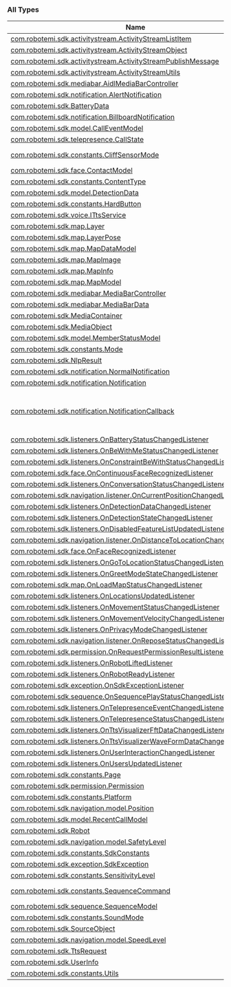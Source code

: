 

### All Types

| Name | Summary |
|---|---|
| [com.robotemi.sdk.activitystream.ActivityStreamListItem](../com.robotemi.sdk.activitystream/-activity-stream-list-item/index.md) |  |
| [com.robotemi.sdk.activitystream.ActivityStreamObject](../com.robotemi.sdk.activitystream/-activity-stream-object/index.md) |  |
| [com.robotemi.sdk.activitystream.ActivityStreamPublishMessage](../com.robotemi.sdk.activitystream/-activity-stream-publish-message/index.md) |  |
| [com.robotemi.sdk.activitystream.ActivityStreamUtils](../com.robotemi.sdk.activitystream/-activity-stream-utils/index.md) |  |
| [com.robotemi.sdk.mediabar.AidlMediaBarController](../com.robotemi.sdk.mediabar/-aidl-media-bar-controller/index.md) |  |
| [com.robotemi.sdk.notification.AlertNotification](../com.robotemi.sdk.notification/-alert-notification/index.md) |  |
| [com.robotemi.sdk.BatteryData](../com.robotemi.sdk/-battery-data/index.md) |  |
| [com.robotemi.sdk.notification.BillboardNotification](../com.robotemi.sdk.notification/-billboard-notification/index.md) |  |
| [com.robotemi.sdk.model.CallEventModel](../com.robotemi.sdk.model/-call-event-model/index.md) |  |
| [com.robotemi.sdk.telepresence.CallState](../com.robotemi.sdk.telepresence/-call-state/index.md) |  |
| [com.robotemi.sdk.constants.CliffSensorMode](../com.robotemi.sdk.constants/-cliff-sensor-mode/index.md) | Mode for cliff sensor, for [com.robotemi.sdk.Robot.cliffSensorMode](../com.robotemi.sdk/-robot/cliff-sensor-mode.md) |
| [com.robotemi.sdk.face.ContactModel](../com.robotemi.sdk.face/-contact-model/index.md) |  |
| [com.robotemi.sdk.constants.ContentType](../com.robotemi.sdk.constants/-content-type/index.md) |  |
| [com.robotemi.sdk.model.DetectionData](../com.robotemi.sdk.model/-detection-data/index.md) |  |
| [com.robotemi.sdk.constants.HardButton](../com.robotemi.sdk.constants/-hard-button/index.md) |  |
| [com.robotemi.sdk.voice.ITtsService](../com.robotemi.sdk.voice/-i-tts-service/index.md) |  |
| [com.robotemi.sdk.map.Layer](../com.robotemi.sdk.map/-layer/index.md) |  |
| [com.robotemi.sdk.map.LayerPose](../com.robotemi.sdk.map/-layer-pose/index.md) |  |
| [com.robotemi.sdk.map.MapDataModel](../com.robotemi.sdk.map/-map-data-model/index.md) |  |
| [com.robotemi.sdk.map.MapImage](../com.robotemi.sdk.map/-map-image/index.md) |  |
| [com.robotemi.sdk.map.MapInfo](../com.robotemi.sdk.map/-map-info/index.md) |  |
| [com.robotemi.sdk.map.MapModel](../com.robotemi.sdk.map/-map-model/index.md) |  |
| [com.robotemi.sdk.mediabar.MediaBarController](../com.robotemi.sdk.mediabar/-media-bar-controller/index.md) |  |
| [com.robotemi.sdk.mediabar.MediaBarData](../com.robotemi.sdk.mediabar/-media-bar-data/index.md) |  |
| [com.robotemi.sdk.MediaContainer](../com.robotemi.sdk/-media-container/index.md) |  |
| [com.robotemi.sdk.MediaObject](../com.robotemi.sdk/-media-object/index.md) |  |
| [com.robotemi.sdk.model.MemberStatusModel](../com.robotemi.sdk.model/-member-status-model/index.md) |  |
| [com.robotemi.sdk.constants.Mode](../com.robotemi.sdk.constants/-mode/index.md) |  |
| [com.robotemi.sdk.NlpResult](../com.robotemi.sdk/-nlp-result/index.md) |  |
| [com.robotemi.sdk.notification.NormalNotification](../com.robotemi.sdk.notification/-normal-notification/index.md) |  |
| [com.robotemi.sdk.notification.Notification](../com.robotemi.sdk.notification/-notification/index.md) |  |
| [com.robotemi.sdk.notification.NotificationCallback](../com.robotemi.sdk.notification/-notification-callback/index.md) | a class representing a notification id and the button number that was pressed used to return information to outside skills that requested showing a notification with button events |
| [com.robotemi.sdk.listeners.OnBatteryStatusChangedListener](../com.robotemi.sdk.listeners/-on-battery-status-changed-listener/index.md) |  |
| [com.robotemi.sdk.listeners.OnBeWithMeStatusChangedListener](../com.robotemi.sdk.listeners/-on-be-with-me-status-changed-listener/index.md) |  |
| [com.robotemi.sdk.listeners.OnConstraintBeWithStatusChangedListener](../com.robotemi.sdk.listeners/-on-constraint-be-with-status-changed-listener/index.md) |  |
| [com.robotemi.sdk.face.OnContinuousFaceRecognizedListener](../com.robotemi.sdk.face/-on-continuous-face-recognized-listener/index.md) |  |
| [com.robotemi.sdk.listeners.OnConversationStatusChangedListener](../com.robotemi.sdk.listeners/-on-conversation-status-changed-listener/index.md) |  |
| [com.robotemi.sdk.navigation.listener.OnCurrentPositionChangedListener](../com.robotemi.sdk.navigation.listener/-on-current-position-changed-listener/index.md) |  |
| [com.robotemi.sdk.listeners.OnDetectionDataChangedListener](../com.robotemi.sdk.listeners/-on-detection-data-changed-listener/index.md) |  |
| [com.robotemi.sdk.listeners.OnDetectionStateChangedListener](../com.robotemi.sdk.listeners/-on-detection-state-changed-listener/index.md) |  |
| [com.robotemi.sdk.listeners.OnDisabledFeatureListUpdatedListener](../com.robotemi.sdk.listeners/-on-disabled-feature-list-updated-listener/index.md) |  |
| [com.robotemi.sdk.navigation.listener.OnDistanceToLocationChangedListener](../com.robotemi.sdk.navigation.listener/-on-distance-to-location-changed-listener/index.md) |  |
| [com.robotemi.sdk.face.OnFaceRecognizedListener](../com.robotemi.sdk.face/-on-face-recognized-listener/index.md) |  |
| [com.robotemi.sdk.listeners.OnGoToLocationStatusChangedListener](../com.robotemi.sdk.listeners/-on-go-to-location-status-changed-listener/index.md) |  |
| [com.robotemi.sdk.listeners.OnGreetModeStateChangedListener](../com.robotemi.sdk.listeners/-on-greet-mode-state-changed-listener/index.md) |  |
| [com.robotemi.sdk.map.OnLoadMapStatusChangedListener](../com.robotemi.sdk.map/-on-load-map-status-changed-listener/index.md) |  |
| [com.robotemi.sdk.listeners.OnLocationsUpdatedListener](../com.robotemi.sdk.listeners/-on-locations-updated-listener/index.md) |  |
| [com.robotemi.sdk.listeners.OnMovementStatusChangedListener](../com.robotemi.sdk.listeners/-on-movement-status-changed-listener/index.md) |  |
| [com.robotemi.sdk.listeners.OnMovementVelocityChangedListener](../com.robotemi.sdk.listeners/-on-movement-velocity-changed-listener/index.md) |  |
| [com.robotemi.sdk.listeners.OnPrivacyModeChangedListener](../com.robotemi.sdk.listeners/-on-privacy-mode-changed-listener/index.md) |  |
| [com.robotemi.sdk.navigation.listener.OnReposeStatusChangedListener](../com.robotemi.sdk.navigation.listener/-on-repose-status-changed-listener/index.md) |  |
| [com.robotemi.sdk.permission.OnRequestPermissionResultListener](../com.robotemi.sdk.permission/-on-request-permission-result-listener/index.md) |  |
| [com.robotemi.sdk.listeners.OnRobotLiftedListener](../com.robotemi.sdk.listeners/-on-robot-lifted-listener/index.md) |  |
| [com.robotemi.sdk.listeners.OnRobotReadyListener](../com.robotemi.sdk.listeners/-on-robot-ready-listener/index.md) |  |
| [com.robotemi.sdk.exception.OnSdkExceptionListener](../com.robotemi.sdk.exception/-on-sdk-exception-listener/index.md) |  |
| [com.robotemi.sdk.sequence.OnSequencePlayStatusChangedListener](../com.robotemi.sdk.sequence/-on-sequence-play-status-changed-listener/index.md) |  |
| [com.robotemi.sdk.listeners.OnTelepresenceEventChangedListener](../com.robotemi.sdk.listeners/-on-telepresence-event-changed-listener/index.md) |  |
| [com.robotemi.sdk.listeners.OnTelepresenceStatusChangedListener](../com.robotemi.sdk.listeners/-on-telepresence-status-changed-listener/index.md) |  |
| [com.robotemi.sdk.listeners.OnTtsVisualizerFftDataChangedListener](../com.robotemi.sdk.listeners/-on-tts-visualizer-fft-data-changed-listener/index.md) |  |
| [com.robotemi.sdk.listeners.OnTtsVisualizerWaveFormDataChangedListener](../com.robotemi.sdk.listeners/-on-tts-visualizer-wave-form-data-changed-listener/index.md) |  |
| [com.robotemi.sdk.listeners.OnUserInteractionChangedListener](../com.robotemi.sdk.listeners/-on-user-interaction-changed-listener/index.md) |  |
| [com.robotemi.sdk.listeners.OnUsersUpdatedListener](../com.robotemi.sdk.listeners/-on-users-updated-listener/index.md) |  |
| [com.robotemi.sdk.constants.Page](../com.robotemi.sdk.constants/-page/index.md) |  |
| [com.robotemi.sdk.permission.Permission](../com.robotemi.sdk.permission/-permission/index.md) | All permissions can be requested for now. |
| [com.robotemi.sdk.constants.Platform](../com.robotemi.sdk.constants/-platform/index.md) |  |
| [com.robotemi.sdk.navigation.model.Position](../com.robotemi.sdk.navigation.model/-position/index.md) |  |
| [com.robotemi.sdk.model.RecentCallModel](../com.robotemi.sdk.model/-recent-call-model/index.md) |  |
| [com.robotemi.sdk.Robot](../com.robotemi.sdk/-robot/index.md) |  |
| [com.robotemi.sdk.navigation.model.SafetyLevel](../com.robotemi.sdk.navigation.model/-safety-level/index.md) |  |
| [com.robotemi.sdk.constants.SdkConstants](../com.robotemi.sdk.constants/-sdk-constants/index.md) |  |
| [com.robotemi.sdk.exception.SdkException](../com.robotemi.sdk.exception/-sdk-exception/index.md) |  |
| [com.robotemi.sdk.constants.SensitivityLevel](../com.robotemi.sdk.constants/-sensitivity-level/index.md) | Sensitivity level. |
| [com.robotemi.sdk.constants.SequenceCommand](../com.robotemi.sdk.constants/-sequence-command/index.md) | Commands for sequence controller [com.robotemi.sdk.Robot.controlSequence](../com.robotemi.sdk/-robot/control-sequence.md) |
| [com.robotemi.sdk.sequence.SequenceModel](../com.robotemi.sdk.sequence/-sequence-model/index.md) |  |
| [com.robotemi.sdk.constants.SoundMode](../com.robotemi.sdk.constants/-sound-mode/index.md) |  |
| [com.robotemi.sdk.SourceObject](../com.robotemi.sdk/-source-object/index.md) |  |
| [com.robotemi.sdk.navigation.model.SpeedLevel](../com.robotemi.sdk.navigation.model/-speed-level/index.md) |  |
| [com.robotemi.sdk.TtsRequest](../com.robotemi.sdk/-tts-request/index.md) |  |
| [com.robotemi.sdk.UserInfo](../com.robotemi.sdk/-user-info/index.md) |  |
| [com.robotemi.sdk.constants.Utils](../com.robotemi.sdk.constants/-utils/index.md) |  |
